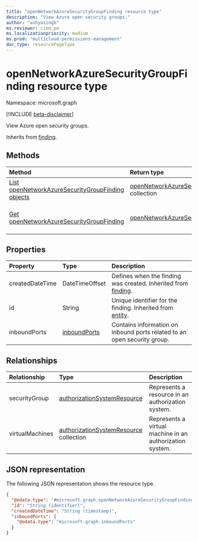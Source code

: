 ```yaml
---
title: "openNetworkAzureSecurityGroupFinding resource type"
description: "View Azure open security groups."
author: "ashyasingh"
ms.reviewer: ciem_pm
ms.localizationpriority: medium
ms.prod: "multicloud-permissions-management"
doc_type: resourcePageType
---
```


# openNetworkAzureSecurityGroupFinding resource type

Namespace: microsoft.graph

[!INCLUDE [beta-disclaimer](../../includes/beta-disclaimer.md)]

View Azure open security groups.

Inherits from [finding](../resources/finding.md).

## Methods
|Method|Return type|Description|
|:---|:---|:---|
|[List openNetworkAzureSecurityGroupFinding objects](../api/opennetworkazuresecuritygroupfinding-list.md)|[openNetworkAzureSecurityGroupFinding](../resources/opennetworkazuresecuritygroupfinding.md) collection|Get a list of the [openNetworkAzureSecurityGroupFinding](../resources/opennetworkazuresecuritygroupfinding.md) objects and their properties.|
|[Get openNetworkAzureSecurityGroupFinding](../api/opennetworkazuresecuritygroupfinding-get.md)|[openNetworkAzureSecurityGroupFinding](../resources/opennetworkazuresecuritygroupfinding.md)|Read the properties and relationships of an [openNetworkAzureSecurityGroupFinding](../resources/opennetworkazuresecuritygroupfinding.md) object.|

## Properties
|Property|Type|Description|
|:---|:---|:---|
|createdDateTime|DateTimeOffset|Defines when the finding was created. Inherited from [finding](../resources/finding.md).|
|id|String|Unique identifier for the finding. Inherited from [entity](../resources/entity.md).|
|inboundPorts|[inboundPorts](../resources/inboundports.md)|Contains information on inbound ports related to an open security group.|

## Relationships
|Relationship|Type|Description|
|:---|:---|:---|
|securityGroup|[authorizationSystemResource](../resources/authorizationsystemresource.md)|Represents a resource in an authorization system.|
|virtualMachines|[authorizationSystemResource](../resources/authorizationsystemresource.md) collection|Represents a virtual machine in an authorization system.|

## JSON representation
The following JSON representation shows the resource type.
<!-- {
  "blockType": "resource",
  "keyProperty": "id",
  "@odata.type": "microsoft.graph.openNetworkAzureSecurityGroupFinding",
  "baseType": "microsoft.graph.finding",
  "openType": false
}
-->
``` json
{
  "@odata.type": "#microsoft.graph.openNetworkAzureSecurityGroupFinding",
  "id": "String (identifier)",
  "createdDateTime": "String (timestamp)",
  "inboundPorts": {
    "@odata.type": "microsoft.graph.inboundPorts"
  }
}
```

